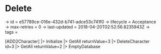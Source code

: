 # Delete

-> id = e57789ce-016e-432d-b741-adce53c741f0
-> lifecycle = Acceptance
-> max-retries = 0
-> last-updated = 2018-04-20T02:52:56.8235943Z
-> tags = 

[ADD2Character]
|> Initialize
|> GetAll returnValue=3
|> DeleteCharacter id=3
|> GetAll returnValue=2
|> EmptyDatabase
~~~
